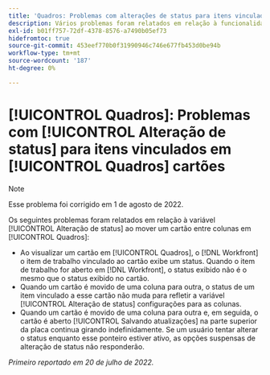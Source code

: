 ```yaml
---
title: 'Quadros: Problemas com alterações de status para itens vinculados nos cartões de quadros'
description: Vários problemas foram relatados em relação à funcionalidade de alteração de status ao mover um cartão entre colunas em quadros.
exl-id: b01ff757-72df-4378-8576-a7490b05ef73
hidefromtoc: true
source-git-commit: 453eef770b0f31990946c746e677fb453d0be94b
workflow-type: tm+mt
source-wordcount: '187'
ht-degree: 0%

---
```


# [!UICONTROL Quadros]: Problemas com [!UICONTROL Alteração de status] para itens vinculados em [!UICONTROL Quadros] cartões

>[!NOTE]
>
>Esse problema foi corrigido em 1 de agosto de 2022.

Os seguintes problemas foram relatados em relação à variável [!UICONTROL Alteração de status] ao mover um cartão entre colunas em [!UICONTROL Quadros]:

* Ao visualizar um cartão em [!UICONTROL Quadros], o [!DNL Workfront] o item de trabalho vinculado ao cartão exibe um status. Quando o item de trabalho for aberto em [!DNL Workfront], o status exibido não é o mesmo que o status exibido no cartão.
* Quando um cartão é movido de uma coluna para outra, o status de um item vinculado a esse cartão não muda para refletir a variável [!UICONTROL Alteração de status] configurações para as colunas.
* Quando um cartão é movido de uma coluna para outra e, em seguida, o cartão é aberto [!UICONTROL Salvando atualizações] na parte superior da placa continua girando indefinidamente. Se um usuário tentar alterar o status enquanto esse ponteiro estiver ativo, as opções suspensas de alteração de status não responderão.

_Primeiro reportado em 20 de julho de 2022._
